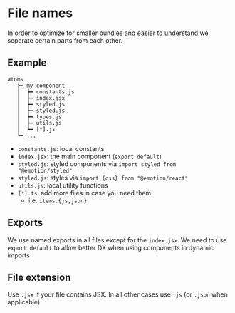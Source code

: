 # File names

In order to optimize for smaller bundles and easier to understand we separate certain parts from
each other.

## Example

```
atoms
   ┣━ my-component
   ┃  ┣━ constants.js
   ┃  ┣━ index.jsx
   ┃  ┣━ styled.js
   ┃  ┣━ styled.js 
   ┃  ┣━ types.js
   ┃  ┣━ utils.js
   ┃  ┗━ [*].js
   ┗━ ...
```

* `constants.js`: local constants
* `index.jsx`: the main component (`export default`)
* `styled.js`: styled components via `import styled from "@emotion/styled"`
* `styled.js`: styles  via `import {css} from "@emotion/react"`
* `utils.js`: local utility functions
* `[*].ts`: add more files in case you need them
  * i.e. `items.{js,json}`
  
## Exports

We use named exports in all files except for the `index.jsx`.
We need to use `export default` to allow better DX when using components in dynamic imports

## File extension

Use `.jsx` if your file contains JSX. In all other cases use `.js` (or `.json` when applicable) 

